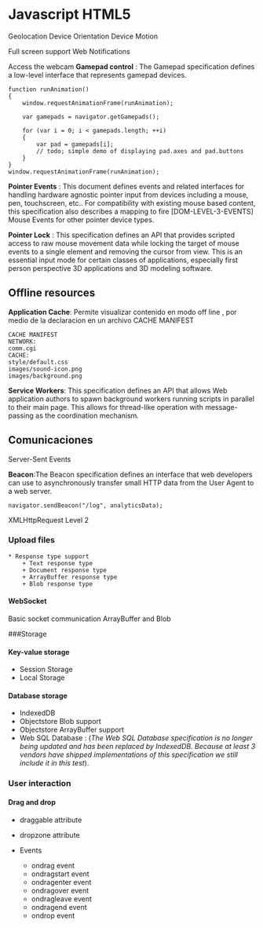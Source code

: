 # Javascript HTML5

Geolocation
Device Orientation
Device Motion

Full screen support
Web Notifications

Access the webcam
__Gamepad control__ : The Gamepad specification defines a low-level interface that represents gamepad devices.

	function runAnimation()
	{
	    window.requestAnimationFrame(runAnimation);

	    var gamepads = navigator.getGamepads();

	    for (var i = 0; i < gamepads.length; ++i)
	    {
	        var pad = gamepads[i];
	        // todo; simple demo of displaying pad.axes and pad.buttons
	    }
	}
	window.requestAnimationFrame(runAnimation); 


__Pointer Events__ : This document defines events and related interfaces for handling hardware agnostic pointer input from devices including a mouse, pen, touchscreen, etc.. For compatibility with existing mouse based content, this specification also describes a mapping to fire [DOM-LEVEL-3-EVENTS] Mouse Events for other pointer device types.

__Pointer Lock__ : This specification defines an API that provides scripted access to raw mouse movement data while locking the target of mouse events to a single element and removing the cursor from view. This is an essential input mode for certain classes of applications, especially first person perspective 3D applications and 3D modeling software.


## Offline resources
__Application Cache__: Permite visualizar contenido en modo off line , por medio de la declaracion en un archivo CACHE MANIFEST
	
	CACHE MANIFEST
	NETWORK:
	comm.cgi
	CACHE:
	style/default.css
	images/sound-icon.png
	images/background.png

__Service Workers__: This specification defines an API that allows Web application authors to spawn background workers running scripts in parallel to their main page. This allows for thread-like operation with message-passing as the coordination mechanism.

## Comunicaciones

Server-Sent Events

__Beacon__:The Beacon specification defines an interface that web developers can use to asynchronously transfer small HTTP data from the User Agent to a web server.

	navigator.sendBeacon("/log", analyticsData);

XMLHttpRequest Level 2

### Upload files
	* Response type support
		+ Text response type
		+ Document response type
		+ ArrayBuffer response type
		+ Blob response type

#### WebSocket
Basic socket communication
ArrayBuffer and Blob


###Storage

#### Key-value storage
+ Session Storage
+ Local Storage
#### Database storage
+ IndexedDB
+ Objectstore Blob support
+ Objectstore ArrayBuffer support
+ Web SQL Database : (_The Web SQL Database specification is no longer being updated and has been replaced by IndexedDB. Because at least 3 vendors have shipped implementations of this specification we still include it in this test_).

### User interaction

#### Drag and drop

* draggable attribute
* dropzone attribute

* Events
	+ ondrag event
	+ ondragstart event
	+ ondragenter event
	+ ondragover event
	+ ondragleave event
	+ ondragend event
	+ ondrop event
